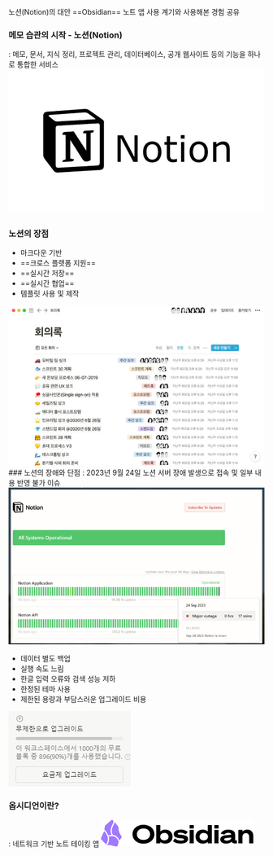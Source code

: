 

노션(Notion)의 대안 ==Obsidian== 노트 앱 사용 계기와 사용해본 경험 공유

### 메모 습관의 시작 - 노션(Notion)
: 메모, 문서, 지식 정리, 프로젝트 관리, 데이터베이스, 공개 웹사이트 등의 기능을 하나로 통합한 서비스
    <img src="/assets/img/옵시디언 사용법/Pasted image 20240422141237.png">
### 노션의 장점
* 마크다운 기반
* ==크로스 플랫폼 지원==
* ==실시간 저장==
* ==실시간 협업==
* 템플릿 사용 및 제작

<img src="/assets/img/옵시디언 사용법/Pasted image 20240422172759.png">
### 노션의 장애와 단점
: 2023년 9월 24일 노션 서버 장애 발생으로 접속 및 일부 내용 반영 불가 이슈
<img src="/assets/img/옵시디언 사용법/Pasted image 20240422173033.png">

* 데이터 별도 백업
* 실행 속도 느림
* 한글 입력 오류와 검색 성능 저하
* 한정된 테마 사용
* 제한된 용량과 부담스러운 업그레이드 비용
 
<img src="/assets/img/옵시디언 사용법/Pasted image 20240422174051.png">

### 옵시디언이란?
: 네트워크 기반 노트 테이킹 앱
<img src="/assets/img/옵시디언 사용법/Pasted image 20240422141207.png">
